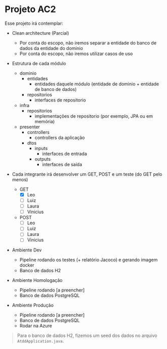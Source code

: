 # Projeto AC2

Esse projeto irá contemplar:

- Clean architecture (Parcial)
    - Por conta do escopo, não iremos separar a entidade do banco de dados da entidade do domínio
    - Por conta do escopo, não iremos utilizar casos de uso

- Estrutura de cada módulo
    - dominio
        - entidades
            - entidades daquele módulo (entidade de dominio + entidade de banco de dados)
        - repositorios
            - interfaces de repositorio
    - infra
        - repositorios
            - implementações de repositorio (por exemplo, JPA ou em memória)
    - presenter
        - controllers
            - controllers da aplicação
        - dtos
            - inputs
                - interfaces de entrada
            - outputs
                - interfaces de saída 


- Cada integrante irá desenvolver um GET, POST e um teste (do GET pelo menos)
    - GET
        - [x] Leo
        - [ ] Luiz
        - [ ] Laura
        - [ ] Vinicius
    - POST
        - [ ] Leo
        - [ ] Luiz
        - [ ] Laura
        - [ ] Vinicius

- Ambiente Dev 
    - Pipeline rodando os testes (+ relatório Jacoco) e gerando imagem docker
    - Banco de dados H2

- Ambiente Homologação
    - Pipeline rodando [a preencher]
    - Banco de dados PostgreSQL

- Ambiente Produção
    - Pipeline rodando [a preencher]
    - Banco de dados PostgreSQL
    - Rodar na Azure

> Para o banco de dados H2, fizemos um seed dos dados no arquivo `AtddApplication.java`.